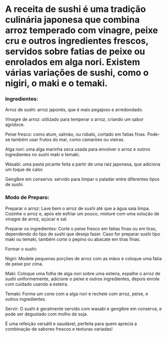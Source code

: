 # A  receita de sushi é uma tradição culinária japonesa que combina arroz temperado com vinagre, peixe cru e outros ingredientes frescos, servidos sobre fatias de peixe ou enrolados em alga nori. Existem várias variações de sushi, como o nigiri, o maki e o temaki.

### Ingredientes:

Arroz de sushi: arroz japonês, que é mais pegajoso e arredondado.

Vinagre de arroz: utilizado para temperar o arroz, criando um sabor agridoce.

Peixe fresco: como atum, salmão, ou robalo, cortado em fatias finas. Pode-se também usar frutos do mar, como camarões ou vieiras.

Alga nori: uma alga marinha seca usada para envolver o arroz e outros ingredientes no sushi maki e temaki.

Wasabi: uma pasta picante feita a partir de uma raiz japonesa, que adiciona um toque de calor.

Gengibre em conserva: servido para limpar o paladar entre diferentes tipos de sushi.

### Modo de Preparo:

Preparar o arroz: Lave bem o arroz de sushi até que a água saia limpa. Cozinhe o arroz e, após ele esfriar um pouco, misture com uma solução de vinagre de arroz, açúcar e sal.

Preparar os ingredientes: Corte o peixe fresco em fatias finas ou em tiras, dependendo do tipo de sushi que deseja fazer. Caso for preparar sushi tipo maki ou temaki, também corte o pepino ou abacate em tiras finas.

Formar o sushi:

Nigiri: Modele pequenas porções de arroz com as mãos e coloque uma fatia de peixe por cima.

Maki: Coloque uma folha de alga nori sobre uma esteira, espalhe o arroz de sushi uniformemente, adicione o peixe e outros ingredientes, depois enrole com cuidado usando a esteira.

Temaki: Forme um cone com a alga nori e recheie com arroz, peixe, e outros ingredientes.

Servir: O sushi é geralmente servido com wasabi e gengibre em conserva, e pode ser degustado com molho de soja.

É uma refeição versátil e saudável, perfeita para quem aprecia a combinação de sabores frescos e texturas variadas!